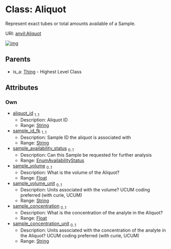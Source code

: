 
# Class: Aliquot

Represent exact tubes or total amounts available of a Sample.

URI: [anvil:Aliquot](https://anvilproject.org/acr-harmonized-data-model/Aliquot)


[![img](https://yuml.me/diagram/nofunky;dir:TB/class/[Thing],[Thing]^-[Aliquot&#124;aliquot_id:string;sample_id_fk:string;sample_availability_status:EnumAvailabilityStatus%20%3F;sample_volume:float%20%3F;sample_volume_unit:string%20%3F;sample_concentration:float%20%3F;sample_concentration_unit:string%20%3F])](https://yuml.me/diagram/nofunky;dir:TB/class/[Thing],[Thing]^-[Aliquot&#124;aliquot_id:string;sample_id_fk:string;sample_availability_status:EnumAvailabilityStatus%20%3F;sample_volume:float%20%3F;sample_volume_unit:string%20%3F;sample_concentration:float%20%3F;sample_concentration_unit:string%20%3F])

## Parents

 *  is_a: [Thing](Thing.md) - Highest Level Class

## Attributes


### Own

 * [aliquot_id](aliquot_id.md)  <sub>1..1</sub>
     * Description: Aliquot ID
     * Range: [String](types/String.md)
 * [sample_id_fk](sample_id_fk.md)  <sub>1..1</sub>
     * Description: Sample ID the aliquot is associated with
     * Range: [String](types/String.md)
 * [sample_availability_status](sample_availability_status.md)  <sub>0..1</sub>
     * Description: Can this Sample be requested for further analysis
     * Range: [EnumAvailabilityStatus](EnumAvailabilityStatus.md)
 * [sample_volume](sample_volume.md)  <sub>0..1</sub>
     * Description: What is the volume of the Aliquot?
     * Range: [Float](types/Float.md)
 * [sample_volume_unit](sample_volume_unit.md)  <sub>0..1</sub>
     * Description: Units associated with the volume? UCUM coding preferred (with curie, UCUM)
     * Range: [String](types/String.md)
 * [sample_concentration](sample_concentration.md)  <sub>0..1</sub>
     * Description: What is the concentration of the analyte in the Aliquot?
     * Range: [Float](types/Float.md)
 * [sample_concentration_unit](sample_concentration_unit.md)  <sub>0..1</sub>
     * Description: Units associated with the concentration of the analyte in the Aliquot? UCUM coding preferred (with curie, UCUM)
     * Range: [String](types/String.md)
